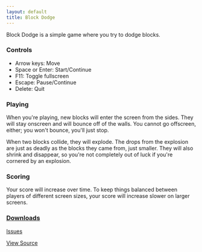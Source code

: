 ```yaml
---
layout: default
title: Block Dodge
---
```


Block Dodge is a simple game where you try to dodge blocks.

### Controls
- Arrow keys: Move
- Space or Enter: Start/Continue
- F11: Toggle fullscreen
- Escape: Pause/Continue
- Delete: Quit

### Playing
When you're playing, new blocks will enter the screen from the sides. They will stay onscreen and will bounce off of the walls. You cannot go offscreen, either; you won't bounce, you'll just stop.

When two blocks collide, they will explode. The drops from the explosion are just as deadly as the blocks they came from, just smaller. They will also shrink and disappear, so you're not completely out of luck if you're cornered by an explosion.

### Scoring
Your score will increase over time. To keep things balanced between players of different screen sizes, your score will increase slower on larger screens.

### [Downloads](https://github.com/JBYoshi/BlockDodge/releases)

[Issues](https://github.com/JBYoshi/BlockDodge/issues)

[View Source](https://github.com/JBYoshi/BlockDodge)
